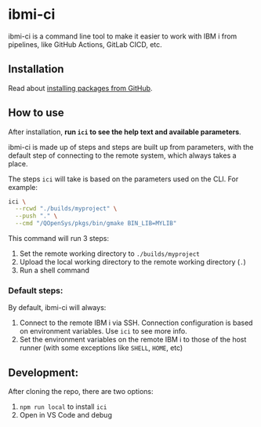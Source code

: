 # ibmi-ci

ibmi-ci is a command line tool to make it easier to work with IBM i from pipelines, like GitHub Actions, GitLab CICD, etc.

## Installation

Read about [installing packages from GitHub](https://docs.github.com/en/packages/learn-github-packages/installing-a-package).

## How to use

After installation, **run `ici` to see the help text and available parameters**. 

ibmi-ci is made up of steps and steps are built up from parameters, with the default step of connecting to the remote system, which always takes a place.

The steps `ici` will take is based on the parameters used on the CLI. For example:

```sh
ici \
  --rcwd "./builds/myproject" \
  --push "." \
  --cmd "/QOpenSys/pkgs/bin/gmake BIN_LIB=MYLIB"
```

This command will run 3 steps:

1. Set the remote working directory to `./builds/myproject`
2. Upload the local working directory to the remote working directory (`.`)
3. Run a shell command

### Default steps:

By default, ibmi-ci will always:

1. Connect to the remote IBM i via SSH. Connection configuration is based on environment variables. Use `ici` to see more info.
2. Set the environment variables on the remote IBM i to those of the host runner (with some exceptions like `SHELL`, `HOME`, etc)

## Development:

After cloning the repo, there are two options:

1. `npm run local` to install `ici`
2. Open in VS Code and debug